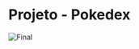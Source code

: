 # Projeto - Pokedex
![Final](https://user-images.githubusercontent.com/15660078/189548602-9ee0b2c3-3058-473b-9606-a6a54dd46d70.png)
